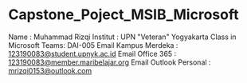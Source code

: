 # Capstone_Poject_MSIB_Microsoft
Name                    : Muhammad Rizqi
Institut                : UPN "Veteran" Yogyakarta
Class in Microsoft Teams: DAI-005
Email Kampus Merdeka    : 123190083@student.upnyk.ac.id
Email Office 365        : 123190083@member.maribelajar.org
Email Outlook Personal  : mrizqi0153@outlook.com
